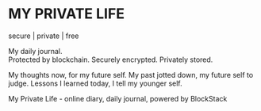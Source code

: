 # MY PRIVATE LIFE
secure | private | free

My daily journal.<br />
Protected by blockchain.
Securely encrypted.
Privately stored.

My thoughts now, for my future self.
My past jotted down, my future self to judge.
Lessons I learned today, I tell my younger self.

My Private Life - online diary, daily journal, powered by BlockStack
